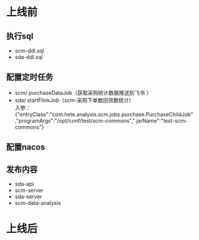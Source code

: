 # 上线前

## 执行sql

- scm-ddl.sql
- sda-ddl.sql

## 配置定时任务

- scm/ purchaseDataJob（获取采购统计数据推送到飞书 ）
- sda/ startFlinkJob（scm-采购下单数回货数统计）   
  入参：{"entryClass":"com.hete.analysis.scm.jobs.purchase.PurchaseChildJob","programArgs":"/opt/conf/test/scm-commons","
  jarName":"test-scm-commons"}

## 配置nacos

## 发布内容

- sda-api
- scm-server
- sda-server
- scm-data-analysis

# 上线后
